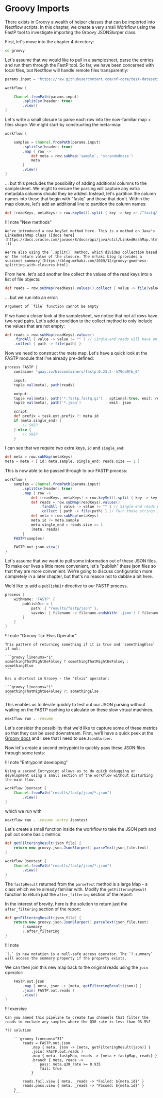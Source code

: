 # Groovy Imports

There exists in Groovy a wealth of helper classes that can be imported into Nextflow scripts. In this chapter, we create a very small Workflow using the FastP tool to investigate importing the Groovy JSONSlurper class.

First, let's move into the chapter 4 directory:

```bash
cd groovy
```

Let's assume that we would like to pull in a samplesheet, parse the entries and run them through the FastP tool. So far, we have been concerned with local files, but Nextflow will handle remote files transparently:

```groovy linenums="3"
params.input = "https://raw.githubusercontent.com/nf-core/test-datasets/rnaseq/samplesheet/v3.10/samplesheet_test.csv"

workflow {

    Channel.fromPath(params.input)
        .splitCsv(header: true)
        .view()
}
```

Let's write a small closure to parse each row into the now-familiar map + files shape. We might start by constructing the meta-map:

```groovy linenums="7"
workflow {

    samples = Channel.fromPath(params.input)
        .splitCsv(header: true)
        .map { row ->
            def meta = row.subMap('sample', 'strandedness')
            meta
        }
        .view()
}
```

... but this precludes the possibility of adding additional columns to the samplesheet. We might to ensure the parsing will capture any extra metadata columns should they be added. Instead, let's partition the column names into those that begin with "fastq" and those that don't. Within the map closure, let's add an additional line to partition the column names:

```groovy linenums="12"
def (readKeys, metaKeys) = row.keySet().split { key -> key =~ /^fastq/ }
```

!!! note "New methods"

    We've introduced a new keySet method here. This is a method on Java's LinkedHashMap class ([docs here](https://docs.oracle.com/javase/8/docs/api/java/util/LinkedHashMap.html#keySet--))

    We're also using the `.split()` method, which divides collection based on the return value of the closure. The mrhaki blog [provides a succinct summary](https://blog.mrhaki.com/2009/12/groovy-goodness-splitting-with-closures.html).

From here, let's add another line collect the values of the read keys into a list of file objects:

```groovy linenums="13"
def reads = row.subMap(readKeys).values().collect { value -> file(value) }
```

... but we run into an error:

```groovy linenums="1"
Argument of `file` function cannot be empty
```

If we have a closer look at the samplesheet, we notice that not all rows have two read pairs. Let's add a condition to the collect method to only include the values that are not empty:

```groovy linenums="13"
def reads = row.subMap(readKeys).values()
    .findAll { value -> value != "" } // Single-end reads will have an empty string
    .collect { path -> file(path) }
```

Now we need to construct the meta map. Let's have a quick look at the FASTP module that I've already pre-defined:

```groovy linenums="6"
process FASTP {
    container 'quay.io/biocontainers/fastp:0.23.2--h79da9fb_0'

    input:
    tuple val(meta), path(reads)

    output:
    tuple val(meta), path('*.fastp.fastq.gz') , optional:true, emit: reads
    tuple val(meta), path('*.json')           , emit: json

    script:
    def prefix = task.ext.prefix ?: meta.id
    if (meta.single_end) {
        // SNIP
    } else {
        // SNIP
    }
```

I can see that we require two extra keys, `id` and `single_end`:

```groovy linenums="16"
def meta = row.subMap(metaKeys)
meta = meta + [ id: meta.sample, single_end: reads.size == 1 ]
```

This is now able to be passed through to our FASTP process:

```groovy linenums="7"
workflow {
    samples = Channel.fromPath(params.input)
        .splitCsv(header: true)
        .map { row ->
            def (readKeys, metaKeys) = row.keySet().split { key -> key =~ /^fastq/ }
            def reads = row.subMap(readKeys).values()
                .findAll { value -> value != "" } // Single-end reads will have an empty string
                .collect { path -> file(path) } // Turn those strings into paths
            def meta = row.subMap(metaKeys)
            meta.id ?= meta.sample
            meta.single_end = reads.size == 1
            [meta, reads]
        }
    FASTP(samples)

    FASTP.out.json.view()
}
```

Let's assume that we want to pull some information out of these JSON files. To make our lives a little more convenient, let's "publish" these json files so that they are more convenient. We're going to discuss configuration more completely in a later chapter, but that's no reason not to dabble a bit here.

We'd like to add a `publishDir` directive to our FASTP process.

```groovy linenums="1"
process {
    withName: 'FASTP' {
        publishDir = [
            path: { "results/fastp/json" },
            saveAs: { filename -> filename.endsWith('.json') ? filename : null },
        ]
    }
}
```

!!! note "Groovy Tip: Elvis Operator"

    This pattern of returning something if it is true and `somethingElse` if not:

    ```groovy linenums="1"
    somethingThatMightBeFalsey ? somethingThatMightBeFalsey : somethingElse
    ```

    has a shortcut in Groovy - the "Elvis" operator:

    ```groovy linenums="1"
    somethingThatMightBeFalsey ?: somethingElse
    ```

This enables us to iterate quickly to test out our JSON parsing without waiting on the FASTP caching to calculate on these slow virtual machines.

```bash
nextflow run . -resume
```

Let's consider the possibility that we'd like to capture some of these metrics so that they can be used downstream. First, we'll have a quick peek at the [Groovy docs](https://groovy-lang.org/documentation.html) and I see that I need to use `JsonSlurper`.

Now let's create a second entrypoint to quickly pass these JSON files through some tests:

!!! note "Entrypoint developing"

    Using a second Entrypoint allows us to do quick debugging or development using a small section of the workflow without disturbing the main flow.

```groovy linenums="6"
workflow Jsontest {
    Channel.fromPath("results/fastp/json/*.json")
        .view()
}
```

which we run with

```bash
nextflow run . -resume -entry Jsontest
```

Let's create a small function inside the workflow to take the JSON path and pull out some basic metrics:

```groovy linenums="6"
def getFilteringResult(json_file) {
    return new groovy.json.JsonSlurper().parseText(json_file.text)
}

workflow Jsontest {
    Channel.fromPath("results/fastp/json/*.json")
        .view()
}
```

The `fastpResult` returned from the `parseText` method is a large Map - a class which we're already familiar with. Modify the `getFilteringResult` function to return just the `after_filtering` section of the report.

In the interest of brevity, here is the solution to return just the `after_filtering` section of the report:

```groovy linenums="6"
def getFilteringResult(json_file) {
    return new groovy.json.JsonSlurper().parseText(json_file.text)
        ?.summary
        ?.after_filtering
}
```

!!! note

    `?.` is new notation is a null-safe access operator. The `?.summary` will access the summary property if the property exists.

We can then join this new map back to the original reads using the `join` operator:

```groovy linenums="31"
    FASTP.out.json
        .map { meta, json -> [meta, getFilteringResult(json)] }
        .join( FASTP.out.reads )
        .view()
}
```

!!! exercise

    Can you amend this pipeline to create two channels that filter the reads to exclude any samples where the Q30 rate is less than 93.5%?

    ??? solution

        ```groovy linenums="31"
            reads = FASTP.out.json
                .map { meta, json -> [meta, getFilteringResult(json)] }
                .join( FASTP.out.reads )
                .map { meta, fastpMap, reads -> [meta + fastpMap, reads] }
                .branch { meta, reads ->
                    pass: meta.q30_rate >= 0.935
                    fail: true
                }

            reads.fail.view { meta, _reads -> "Failed: ${meta.id}" }
            reads.pass.view { meta, _reads -> "Passed: ${meta.id}" }
        }
        ```
